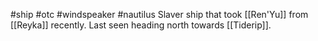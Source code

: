 #ship #otc #windspeaker #nautilus 
Slaver ship that took [[Ren'Yu]] from [[Reyka]] recently. Last seen heading north towards [[Tiderip]].